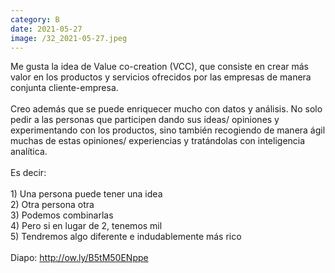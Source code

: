 ```yaml
--- 
category: B 
date: 2021-05-27 
image: /32_2021-05-27.jpeg 
--- 
```


Me gusta la idea de Value co-creation (VCC), que consiste en crear más valor en los productos y servicios ofrecidos por las empresas de manera conjunta cliente-empresa.<br><br>Creo además que se puede enriquecer mucho con datos y análisis. No solo pedir a las personas que participen dando sus ideas/ opiniones y experimentando con los productos, sino también recogiendo de manera ágil muchas de estas opiniones/ experiencias y tratándolas con inteligencia analítica.<br><br>Es decir:<br><br>1) Una persona puede tener una idea<br>2) Otra persona otra<br>3) Podemos combinarlas<br>4) Pero si en lugar de 2, tenemos mil<br>5) Tendremos algo diferente e indudablemente más rico   <br><br>Diapo:   http://ow.ly/B5tM50ENppe